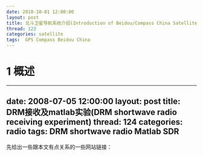 ```yaml
---
date: 2010-10-01 12:00:00
layout: post
title: 北斗卫星导航系统介绍(Introduction of Beidou/Compass China Satellite Navigation System)
thread: 123
categories: satellite
tags:  GPS Compass Beidou China
---
```


# 1 概述


---
date: 2008-07-05 12:00:00
layout: post
title: DRM接收及matlab实验(DRM shortwave radio receiving experiment)
thread: 124
categories: radio
tags:  DRM shortwave radio Matlab SDR
--

先给出一些跟本文有点关系的一些网站链接： 
